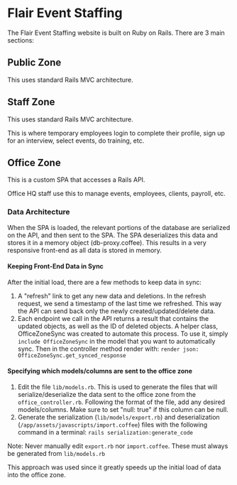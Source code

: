# Flair Event Staffing

The Flair Event Staffing website is built on Ruby on Rails. There are 3 main sections:

## Public Zone

This uses standard Rails MVC architecture.

## Staff Zone

This uses standard Rails MVC architecture.

This is where temporary employees login to complete their profile, sign up for an interview, select events, do training, etc.

## Office Zone

This is a custom SPA that accesses a Rails API.

Office HQ staff use this to manage events, employees, clients, payroll, etc.

### Data Architecture

When the SPA is loaded, the relevant portions of the database are serialized on the API, and then sent to the SPA. The SPA deserializes this data and stores it in a memory object (db-proxy.coffee). This results in a very responsive front-end as all data is stored in memory.

#### Keeping Front-End Data in Sync

After the initial load, there are a few methods to keep data in sync:
1. A "refresh" link to get any new data and deletions. In the refresh request, we send a timestamp of the last time we refreshed. This way the API can send back only the newly created/updated/delete data.
2. Each endpoint we call in the API returns a result that contains the updated objects, as well as the ID of deleted objects. A helper class, OfficeZoneSync was created to automate this process. To use it, simply `include OfficeZoneSync` in the model that you want to automatically sync. Then in the controller method render with: `render json: OfficeZoneSync.get_synced_response`

#### Specifying which models/columns are sent to the office zone


1. Edit the file `lib/models.rb`. This is used to generate the files that will serialize/deserialize the data sent to the office zone from the `office_controller.rb`. Following the format of the file, add any desired models/columns. Make sure to set "null: true" if this column can be null.
2. Generate the serialization (`lib/models/export.rb`) and deserialization (`/app/assets/javascripts/import.coffee`) files with the following command in a terminal: `rails serialization:generate_code`

Note: Never manually edit `export.rb` nor `import.coffee`. These must always be generated from `lib/models.rb`

This approach was used since it greatly speeds up the initial load of data into the office zone.
